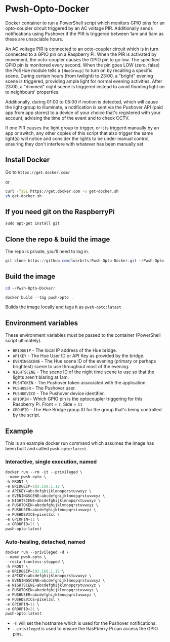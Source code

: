 # Pwsh-Opto-Docker

Docker container to run a PowerShell script which monitors GPIO pins for an opto-coupler circuit triggered by an AC voltage PIR. Additionally sends notifications using Pushover if the PIR is triggered between 1am and 5am as these are unsociable hours.

An AC voltage PIR is connected to an octo-coupler circuit which is in turn connected to a GPIO pin on a Raspberry Pi. When the PIR is activated by movement, the octo-coupler causes the GPIO pin to go low. The specified GPIO pin is monitored every second. When the pin goes LOW (zero, false) the PoSHue module tells a `[HueGroup]` to turn on by recalling a specific scene. During certain hours (from twilight) to 23:00, a "bright" evening scene is triggered, providing ample light for normal evening activities. After 23:00, a "dimmed" night scene is triggered instead to avoid flooding light on to neighbours' properties.

Additionally, during 01:00 to 05:00 if motion is detected, which will cause the light group to illuminate, a notification is sent via the Pushover API (paid app from app stores) to a device of your choice that's registered with your account, advising the time of the event and to check CCTV.

If one PIR causes the light group to trigger, or it is triggerd manually by an app or switch, any other copies of this script that also trigger the same light(s) will notice and consider the lights to be under manual control, ensuring they don't interfere with whatever has been manually set.

## Install Docker

Go to `https://get.docker.com/`

or

```bash
curl -fsSL https://get.docker.com -o get-docker.sh
sh get-docker.sh
```

## If you need git on the RaspberryPi

```powershell
sudo apt-get install git
```

## Clone the repo & build the image

The repo is private, you'll need to log in.

```powershell
git clone https://github.com/lwsrbrts/Pwsh-Opto-Docker.git ~/Pwsh-Opto-Docker/
```

## Build the image

```powershell
cd ~/Pwsh-Opto-Docker/

docker build --tag pwsh-opto .
```

Builds the image locally and tags it as `pwsh-opto:latest`

## Environment variables

These environment variables must be passed to the container (PowerShell script ultimately).

* `BRIDGEIP` - The local IP address of the Hue bridge.
* `APIKEY` - The Hue User ID or API Key as provided by the bridge.
* `EVENINGSCENE` - The Hue scene ID of the evening (primary or perhaps brightest) scene to use throughout most of the evening.
* `NIGHTSCENE` - The scene ID of the night time scene to use so that the lights aren't blaring at 1am.
* `PUSHTOKEN` - The Pushover token associated with the application.
* `PUSHUSER` - The Pushover user.
* `PUSHDEVICE` - The Pushover device identifier.
* `GPIOPIN` - Which GPIO pin is the optocoupler triggering for this Raspberry Pi. Front = `7`, Side = `11`
* `GROUPID` - The Hue Bridge group ID for the group that's being controlled by the script.

## Example

This is an example docker run command which assumes the image has been built and called `pwsh-opto:latest`.

### Interactive, single execution, named

``` powershell
docker run --rm -it --privileged \
--name pwsh-opto \
-h FRONT \
-e BRIDGEIP=192.168.1.12 \
-e APIKEY=abcdefghijklmnopqrstuvwxyz \
-e EVENINGSCENE=abcdefghijklmnopqrstuvwxyz \
-e NIGHTSCENE=abcdefghijklmnopqrstuvwxyz \
-e PUSHTOKEN=abcdefghijklmnopqrstuvwxyz \
-e PUSHUSER=abcdefghijklmnopqrstuvwxyz \
-e PUSHDEVICE=pixel3xl \
-e GPIOPIN=11 \
-e GROUPID=21 \
pwsh-opto:latest
```

### Auto-healing, detached, named

``` powershell
docker run --privileged -d \
--name pwsh-opto \
--restart=unless-stopped \
-h FRONT \
-e BRIDGEIP=192.168.1.12 \
-e APIKEY=abcdefghijklmnopqrstuvwxyz \
-e EVENINGSCENE=abcdefghijklmnopqrstuvwxyz \
-e NIGHTSCENE=abcdefghijklmnopqrstuvwxyz \
-e PUSHTOKEN=abcdefghijklmnopqrstuvwxyz \
-e PUSHUSER=abcdefghijklmnopqrstuvwxyz \
-e PUSHDEVICE=pixel3xl \
-e GPIOPIN=11 \
-e GROUPID=21 \
pwsh-opto:latest
```

* `-h` will set the hostname which is used for the Pushover notifications.
* `--privileged` is used to ensure the RasPberry Pi can access the GPIO pins.